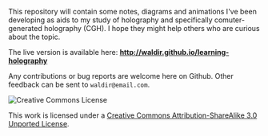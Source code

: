 This repository will contain some notes, diagrams and animations
I've been developing as aids to my study of holography
and specifically comuter-generated holography (CGH).
I hope they might help others who are curious about the topic. 

The live version is available here:
**http://waldir.github.io/learning-holography**

Any contributions or bug reports are welcome here on Github.
Other feedback can be sent to `waldir@email.com`.

![Creative Commons License](http://i.creativecommons.org/l/by-sa/3.0/88x31.png "CC BY-SA")

This work is licensed under a
[Creative Commons Attribution-ShareAlike 3.0 Unported License](http://creativecommons.org/licenses/by-sa/3.0/).
